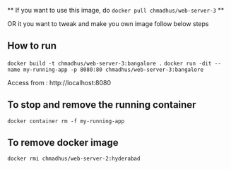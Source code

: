 ** If you want to use this image, do `docker pull chmadhus/web-server-3` **

OR it you want to tweak and make you own image follow below steps

## How to run

`docker build -t chmadhus/web-server-3:bangalore .`
`docker run -dit --name my-running-app -p 8080:80 chmadhus/web-server-3:bangalore`

Access from : http://localhost:8080

## To stop and remove the running container

`docker container rm -f my-running-app`

## To remove docker image

`docker rmi chmadhus/web-server-2:hyderabad`


